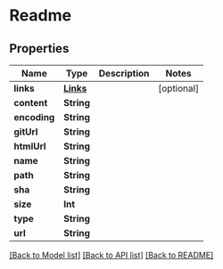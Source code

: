 # Readme

## Properties
Name | Type | Description | Notes
------------ | ------------- | ------------- | -------------
**links** | [**Links**](Links.md) |  | [optional] 
**content** | **String** |  | 
**encoding** | **String** |  | 
**gitUrl** | **String** |  | 
**htmlUrl** | **String** |  | 
**name** | **String** |  | 
**path** | **String** |  | 
**sha** | **String** |  | 
**size** | **Int** |  | 
**type** | **String** |  | 
**url** | **String** |  | 

[[Back to Model list]](../README.md#documentation-for-models) [[Back to API list]](../README.md#documentation-for-api-endpoints) [[Back to README]](../README.md)


